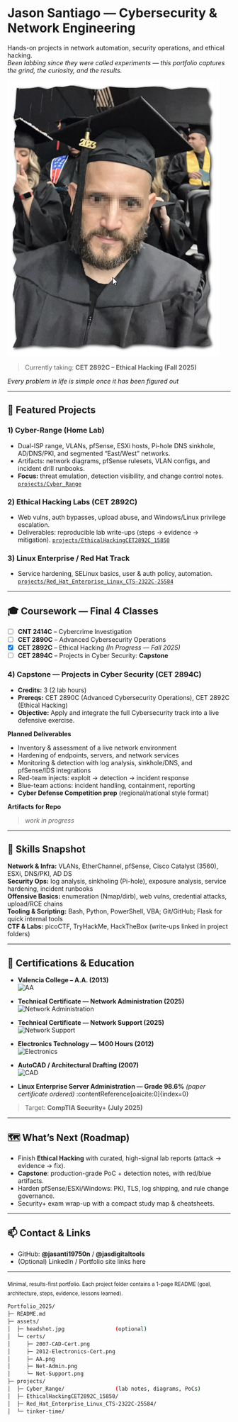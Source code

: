 # Jason Santiago — Cybersecurity & Network Engineering

Hands-on projects in network automation, security operations, and ethical hacking.  
*Been labbing since they were called experiments — this portfolio captures the grind, the curiosity, and the results.*

![Headshot](assets/headshot2025.png)

> Currently taking: **CET 2892C – Ethical Hacking (Fall 2025)**

*Every problem in life is simple once it has been figured out*

---

## 🚀 Featured Projects

### 1) Cyber-Range (Home Lab)
- Dual-ISP range, VLANs, pfSense, ESXi hosts, Pi-hole DNS sinkhole, AD/DNS/PKI, and segmented “East/West” networks.
- Artifacts: network diagrams, pfSense rulesets, VLAN configs, and incident drill runbooks.
- **Focus:** threat emulation, detection visibility, and change control notes.  
[`projects/Cyber_Range`](projects/Cyber_Range/)

### 2) Ethical Hacking Labs (CET 2892C)
- Web vulns, auth bypasses, upload abuse, and Windows/Linux privilege escalation.
- Deliverables: reproducible lab write-ups (steps → evidence → mitigation).
[`projects/EthicalHackingCET2892C_15850`](projects/EthicalHackingCET2892C_15850/)

### 3) Linux Enterprise / Red Hat Track
- Service hardening, SELinux basics, user & auth policy, automation.
[`projects/Red_Hat_Enterprise_Linux_CTS-2322C-25584`](projects/Red_Hat_Enterprise_Linux_CTS-2322C-25584/)

---

## 🎓 Coursework — Final 4 Classes

- [ ] **CNT 2414C** – Cybercrime Investigation  
- [ ] **CET 2890C** – Advanced Cybersecurity Operations  
- [x] **CET 2892C** – Ethical Hacking *(In Progress — Fall 2025)*  
- [ ] **CET 2894C** – Projects in Cyber Security: **Capstone**  

### 4) Capstone — Projects in Cyber Security (CET 2894C)
- **Credits:** 3 (2 lab hours)  
- **Prereqs:** CET 2890C (Advanced Cybersecurity Operations), CET 2892C (Ethical Hacking)  
- **Objective:** Apply and integrate the full Cybersecurity track into a live defensive exercise.

**Planned Deliverables**
- Inventory & assessment of a live network environment
- Hardening of endpoints, servers, and network services
- Monitoring & detection with log analysis, sinkhole/DNS, and pfSense/IDS integrations
- Red-team injects: exploit → detection → incident response
- Blue-team actions: incident handling, containment, reporting
- **Cyber Defense Competition prep** (regional/national style format)

**Artifacts for Repo**

> *work in progress*
 
---

## 🧰 Skills Snapshot

**Network & Infra:** VLANs, EtherChannel, pfSense, Cisco Catalyst (3560), ESXi, DNS/PKI, AD DS  
**Security Ops:** log analysis, sinkholing (Pi-hole), exposure analysis, service hardening, incident runbooks  
**Offensive Basics:** enumeration (Nmap/dirb), web vulns, credential attacks, upload/RCE chains  
**Tooling & Scripting:** Bash, Python, PowerShell, VBA; Git/GitHub; Flask for quick internal tools  
**CTF & Labs:** picoCTF, TryHackMe, HackTheBox (write-ups linked in project folders)

---

## 🪪 Certifications & Education

- **Valencia College – A.A. (2013)**  
  ![AA](assets/certs/AA.png)

- **Technical Certificate — Network Administration (2025)**  
  ![Network Administration](assets/certs/Net-Admin.png)

- **Technical Certificate — Network Support (2025)**  
  ![Network Support](assets/certs/Net-Support.png)

- **Electronics Technology — 1400 Hours (2012)**  
  ![Electronics](assets/certs/2012-Electronics-Cert.png)

- **AutoCAD / Architectural Drafting (2007)**  
  ![CAD](assets/certs/2007-CAD-Cert.png)

- **Linux Enterprise Server Administration — Grade 98.6%** *(paper certificate ordered)* :contentReference[oaicite:0]{index=0}

> Target: **CompTIA Security+ (July 2025)**

---

## 🗺️ What’s Next (Roadmap)

- Finish **Ethical Hacking** with curated, high-signal lab reports (attack → evidence → fix).
- **Capstone**: production-grade PoC + detection notes, with red/blue artifacts.
- Harden pfSense/ESXi/Windows: PKI, TLS, log shipping, and rule change governance.
- Security+ exam wrap-up with a compact study map & cheatsheets.

---

## 📫 Contact & Links

- GitHub: **@jasanti19750n** / **@jasdigitaltools**
- (Optional) LinkedIn / Portfolio site links here

---

<sub>Minimal, results-first portfolio. Each project folder contains a 1-page README (goal, architecture, steps, evidence, lessons learned).</sub>


```Bash
Portfolio_2025/
├─ README.md
├─ assets/
│  ├─ headshot.jpg                (optional)
│  └─ certs/
│     ├─ 2007-CAD-Cert.png
│     ├─ 2012-Electronics-Cert.png
│     ├─ AA.png
│     ├─ Net-Admin.png
│     └─ Net-Support.png
├─ projects/
│  ├─ Cyber_Range/                (lab notes, diagrams, PoCs)
│  ├─ EthicalHackingCET2892C_15850/
│  ├─ Red_Hat_Enterprise_Linux_CTS-2322C-25584/
│  └─ tinker-time/
```


